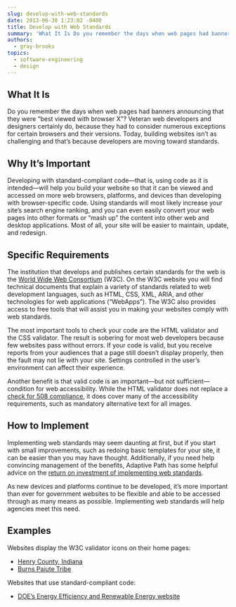 ```yaml
---
slug: develop-with-web-standards
date: 2013-06-30 1:23:02 -0400
title: Develop with Web Standards
summary: 'What It Is Do you remember the days when web pages had banners announcing that they were &#8220;best viewed with browser X&#8221;? Veteran web developers and designers certainly do, because they had to consider numerous exceptions for certain browsers and their versions. Today, building websites isn&#8217;t as challenging and that&#8217;s because developers are moving toward'
authors:
  - gray-brooks
topics:
  - software-engineering
  - design
---
```


## What It Is

Do you remember the days when web pages had banners announcing that they were &#8220;best viewed with browser X&#8221;? Veteran web developers and designers certainly do, because they had to consider numerous exceptions for certain browsers and their versions. Today, building websites isn&#8217;t as challenging and that&#8217;s because developers are moving toward standards.

## Why It&#8217;s Important

Developing with standard-compliant code—that is, using code as it is intended—will help you build your website so that it can be viewed and accessed on more web browsers, platforms, and devices than developing with browser-specific code. Using standards will most likely increase your site&#8217;s search engine ranking, and you can even easily convert your web pages into other formats or &#8220;mash up&#8221; the content into other web and desktop applications. Most of all, your site will be easier to maintain, update, and redesign.

## Specific Requirements

The institution that develops and publishes certain standards for the web is the [World Wide Web Consortium](http://www.w3.org/) (W3C). On the W3C website you will find technical documents that explain a variety of standards related to web development languages, such as HTML, CSS, XML, ARIA, and other technologies for web applications (“WebApps”). The W3C also provides access to free tools that will assist you in making your websites comply with web standards.

The most important tools to check your code are the HTML validator and the CSS validator. The result is sobering for most web developers because few websites pass without errors. If your code is valid, but you receive reports from your audiences that a page still doesn&#8217;t display properly, then the fault may not lie with your site. Settings controlled in the user&#8217;s environment can affect their experience.

Another benefit is that valid code is an important—but not sufficient—condition for web accessibility. While the HTML validator does not replace a [check for 508 compliance](http://www.howto.gov/web-content/requirements-and-best-practices/omb-policies/accessibility), it does cover many of the accessibility requirements, such as mandatory alternative text for all images.

## How to Implement

Implementing web standards may seem daunting at first, but if you start with small improvements, such as redoing basic templates for your site, it can be easier than you may have thought. Additionally, if you need help convincing management of the benefits, Adaptive Path has some helpful advice on the [return on investment of implementing web standards](http://www.adaptivepath.com/ideas/e000266/).

As new devices and platforms continue to be developed, it&#8217;s more important than ever for government websites to be flexible and able to be accessed through as many means as possible. Implementing web standards will help agencies meet this need.

## Examples

Websites display the W3C validator icons on their home pages:

  * [Henry County, Indiana](http://www.henryco.net/)
  * [Burns Paiute Tribe](http://www.burnspaiute-nsn.gov/)

Websites that use standard-compliant code:

  * [DOE&#8217;s Energy Efficiency and Renewable Energy website](http://www.eere.energy.gov/)
